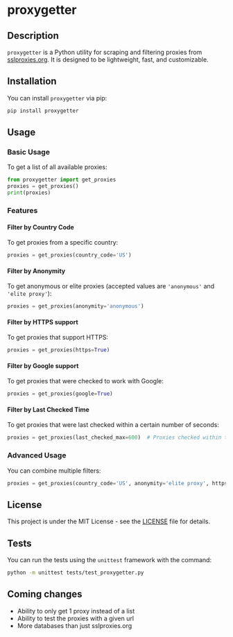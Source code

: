 # proxygetter

## Description

`proxygetter` is a Python utility for scraping and filtering proxies from [sslproxies.org](https://www.sslproxies.org/). It is designed to be lightweight, fast, and customizable.

## Installation

You can install `proxygetter` via pip:

```bash
pip install proxygetter
```

## Usage

### Basic Usage

To get a list of all available proxies:

```python
from proxygetter import get_proxies
proxies = get_proxies()
print(proxies)
```

### Features

#### Filter by Country Code

To get proxies from a specific country:

```python
proxies = get_proxies(country_code='US')
```

#### Filter by Anonymity

To get anonymous or elite proxies (accepted values are `'anonymous'` and `'elite proxy'`):

```python
proxies = get_proxies(anonymity='anonymous')
```

#### Filter by HTTPS support

To get proxies that support HTTPS:

```python
proxies = get_proxies(https=True)
```

#### Filter by Google support

To get proxies that were checked to work with Google:

```python
proxies = get_proxies(google=True)
```

#### Filter by Last Checked Time

To get proxies that were last checked within a certain number of seconds:

```python
proxies = get_proxies(last_checked_max=600)  # Proxies checked within the last 10 minutes
```

### Advanced Usage

You can combine multiple filters:

```python
proxies = get_proxies(country_code='US', anonymity='elite proxy', https=True, google=True, last_checked_max=600)
```

## License

This project is under the MIT License - see the [LICENSE](LICENSE) file for details.

## Tests

You can run the tests using the `unittest` framework with the command:

```bash
python -m unittest tests/test_proxygetter.py
```

## Coming changes

- Ability to only get 1 proxy instead of a list
- Ability to test the proxies with a given url
- More databases than just sslproxies.org
